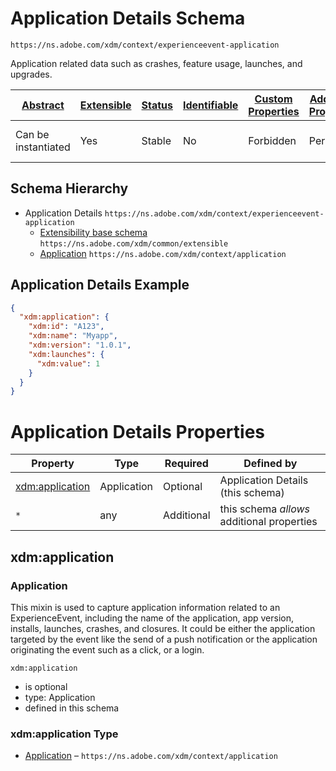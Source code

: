 
# Application Details Schema

```
https://ns.adobe.com/xdm/context/experienceevent-application
```

Application related data such as crashes, feature usage, launches, and upgrades.

| [Abstract](../../../abstract.md) | [Extensible](../../../extensions.md) | [Status](../../../status.md) | [Identifiable](../../../id.md) | [Custom Properties](../../../extensions.md) | [Additional Properties](../../../extensions.md) | Defined In |
|----------------------------------|--------------------------------------|------------------------------|--------------------------------|---------------------------------------------|-------------------------------------------------|------------|
| Can be instantiated | Yes | Stable | No | Forbidden | Permitted | [mixins/experience-event/experienceevent-application.schema.json](mixins/experience-event/experienceevent-application.schema.json) |
## Schema Hierarchy

* Application Details `https://ns.adobe.com/xdm/context/experienceevent-application`
  * [Extensibility base schema](../../datatypes/extensible.schema.md) `https://ns.adobe.com/xdm/common/extensible`
  * [Application](../../datatypes/application.schema.md) `https://ns.adobe.com/xdm/context/application`


## Application Details Example
```json
{
  "xdm:application": {
    "xdm:id": "A123",
    "xdm:name": "Myapp",
    "xdm:version": "1.0.1",
    "xdm:launches": {
      "xdm:value": 1
    }
  }
}
```

# Application Details Properties

| Property | Type | Required | Defined by |
|----------|------|----------|------------|
| [xdm:application](#xdmapplication) | Application | Optional | Application Details (this schema) |
| `*` | any | Additional | this schema *allows* additional properties |

## xdm:application
### Application

This mixin is used to capture application information related to an ExperienceEvent, including the name of the application, app version, installs, launches, crashes, and closures. It could be either the application targeted by the event like the send of a push notification or the application originating the event such as a click, or a login.

`xdm:application`
* is optional
* type: Application
* defined in this schema

### xdm:application Type


* [Application](../../datatypes/application.schema.md) – `https://ns.adobe.com/xdm/context/application`




